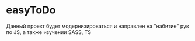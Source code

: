# easyToDo
Данный проект будет модернизироваться и направлен на "набитие" рук по JS, а также изучении SASS, TS
